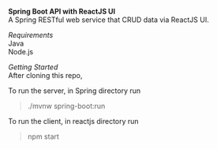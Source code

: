 
**Spring Boot API with ReactJS UI**</br>
A Spring RESTful web service that CRUD data via ReactJS UI.

*Requirements*</br>
Java</br>
Node.js

*Getting Started* </br>
After cloning this repo,

To run the server, in Spring directory run
> ./mvnw spring-boot:run

To run the client, in reactjs directory run
> npm start